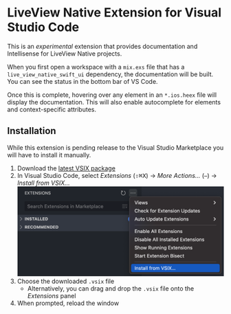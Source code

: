 # LiveView Native Extension for Visual Studio Code

This is an *experimental* extension that provides documentation and Intellisense for LiveView Native projects.

When you first open a workspace with a `mix.exs` file that has a `live_view_native_swift_ui` dependency, the documentation will be built.
You can see the status in the bottom bar of VS Code.

Once this is complete, hovering over any element in an `*.ios.heex` file will display the documentation.
This will also enable autocomplete for elements and context-specific attributes.

## Installation

While this extension is pending release to the Visual Studio Marketplace you will have to install it manually.

1. Download the [latest VSIX package](https://github.com/liveview-native/liveview-native-vscode/releases)
2. In Visual Studio Code, select *Extensions* (<kbd>⇧</kbd><kbd>⌘</kbd><kbd>X</kbd>) → *More Actions...* (`⋯`) → *Install from VSIX...*
![Screenshot of the `Install from VSIX...` menu item](docs/install-vsix.png)
3. Choose the downloaded `.vsix` file
    * Alternatively, you can drag and drop the `.vsix` file onto the *Extensions* panel
4. When prompted, reload the window
